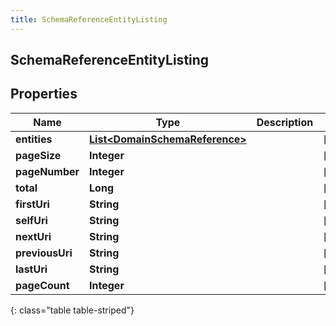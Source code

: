 ```yaml
---
title: SchemaReferenceEntityListing
---
```


## SchemaReferenceEntityListing

## Properties

| Name            | Type                                                                                   | Description | Notes      |
| --------------- | -------------------------------------------------------------------------------------- | ----------- | ---------- |
| **entities**    | <!----><!---->[**List&lt;DomainSchemaReference&gt;**](DomainSchemaReference.md)<!----> |             | [optional] |
| **pageSize**    | <!----><!---->**Integer**<!---->                                                       |             | [optional] |
| **pageNumber**  | <!----><!---->**Integer**<!---->                                                       |             | [optional] |
| **total**       | <!----><!---->**Long**<!---->                                                          |             | [optional] |
| **firstUri**    | <!----><!---->**String**<!---->                                                        |             | [optional] |
| **selfUri**     | <!----><!---->**String**<!---->                                                        |             | [optional] |
| **nextUri**     | <!----><!---->**String**<!---->                                                        |             | [optional] |
| **previousUri** | <!----><!---->**String**<!---->                                                        |             | [optional] |
| **lastUri**     | <!----><!---->**String**<!---->                                                        |             | [optional] |
| **pageCount**   | <!----><!---->**Integer**<!---->                                                       |             | [optional] |

{: class="table table-striped"}
